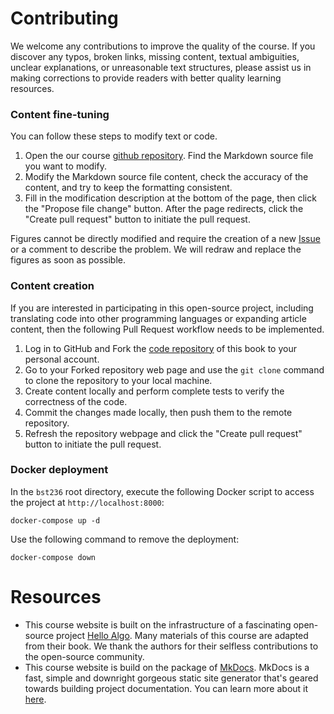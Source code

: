 # Contributing

We welcome any contributions to improve the quality of the course. If you discover any typos, broken links, missing content, textual ambiguities, unclear explanations, or unreasonable text structures, please assist us in making corrections to provide readers with better quality learning resources.


### Content fine-tuning

You can follow these steps to modify text or code.

1. Open the our course [github repository](https://github.com/junwei-lu/bst236). Find the Markdown source file you want to modify.
2. Modify the Markdown source file content, check the accuracy of the content, and try to keep the formatting consistent.
3. Fill in the modification description at the bottom of the page, then click the "Propose file change" button. After the page redirects, click the "Create pull request" button to initiate the pull request.

Figures cannot be directly modified and require the creation of a new [Issue](https://github.com/krahets/hello-algo/issues) or a comment to describe the problem. We will redraw and replace the figures as soon as possible.

### Content creation

If you are interested in participating in this open-source project, including translating code into other programming languages or expanding article content, then the following Pull Request workflow needs to be implemented.

1. Log in to GitHub and Fork the [code repository](https://github.com/junwei-lu/bst236) of this book to your personal account.
2. Go to your Forked repository web page and use the `git clone` command to clone the repository to your local machine.
3. Create content locally and perform complete tests to verify the correctness of the code.
4. Commit the changes made locally, then push them to the remote repository.
5. Refresh the repository webpage and click the "Create pull request" button to initiate the pull request.

### Docker deployment

In the `bst236` root directory, execute the following Docker script to access the project at `http://localhost:8000`:

```shell
docker-compose up -d
```

Use the following command to remove the deployment:

```shell
docker-compose down
```

# Resources

- This course website is built on the infrastructure of a fascinating open-source project [Hello Algo](www.hello-algo.com/en/). Many materials of this course are adapted from their book. We thank the authors for their selfless contributions to the open-source community.
- This course website is build on the package of [MkDocs](https://www.mkdocs.org/). MkDocs is a fast, simple and downright gorgeous static site generator that's geared towards building project documentation. You can learn more about it [here](https://www.mkdocs.org/user-guide/).